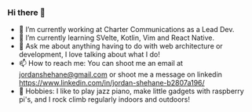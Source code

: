 ### Hi there 👋

- 🔭 I’m currently working at Charter Communications as a Lead Dev.
- 🌱 I’m currently learning SVelte, Kotlin, Vim and React Native.
- 💬 Ask me about anything having to do with web architecture or development, I love talking about what I do!
- 📫 How to reach me: You can shoot me an email at jordanshehane@gmail.com or shoot me a message on linkedin https://www.linkedin.com/in/jordan-shehane-b2807a196/
- 🎉 Hobbies: I like to play jazz piano, make little gadgets with raspberry pi's, and I rock climb regularly indoors and outdoors!
